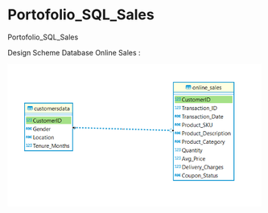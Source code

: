 # Portofolio_SQL_Sales
Portofolio_SQL_Sales

Design Scheme Database Online Sales :

![alt text](https://github.com/nopran/Portofolio_SQL_Sales/blob/main/ERD.png)


